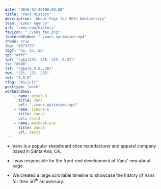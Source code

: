 ```yaml
---
date: "2016-02-26T00:00:00"
title: "Vans History"
description: "About Page for 50th Anniversary"
team: "Cuker Agency"
url: "vans.com/history"
favIcon: "./vans_fav.png"
featuredVideo: "./vans_optimized.mp4"
theme: true
tbg: "#373737"
tbgf: "55, 55, 55"
tp: "#fff"
tpf: "rgba(255, 255, 255, 0.87)"
ts: "#000"
tsf: "rgba(0,0,0,.78)"
twb: "255, 255, 255"
twt: "0,0,0"
tfbg: "#1c1c1c"
posttype: "work"
workWindows:
    - name: pixel-3
      title: Vans
      url: "./vans_optimized.mp4"
    - name: iphone-6
      title: Vans2
      url: test2
    - name: macbook-pro
      title: Vans3
      url: test3
---
```

- Vans is a popular skateboard shoe manufacturer and apparel company based in Santa Ana, CA. 

- I was responsible for the front-end development of Vans' new about page. 

- We created a large scrollable timeline to showcase the history of Vans for their 50<sup>th</sup> anniversary.


